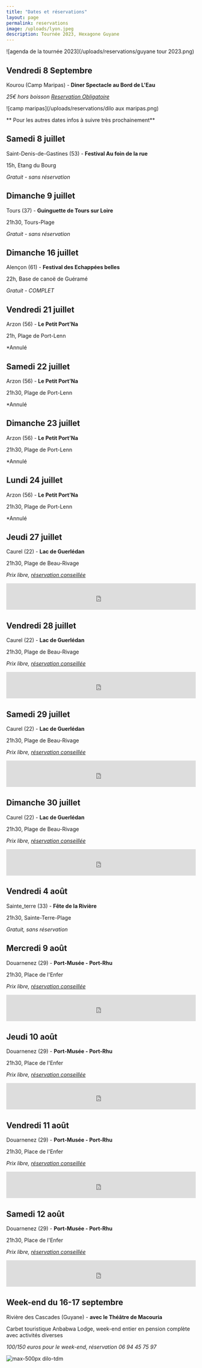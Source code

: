 ```yaml
---
title: "Dates et réservations"
layout: page
permalink: reservations
image: /uploads/lyon.jpeg
description: Tournée 2023, Hexagone Guyane
---
```


![agenda de la tournée 2023](/uploads/reservations/guyane tour 2023.png)

## Vendredi 8 Septembre

Kourou (Camp Maripas) - **Diner Spectacle au Bord de L'Eau**

*25€ hors boisson [Reservation Obligatoire](https://www.helloasso.com/associations/les-connards-laques/evenements/dilo-au-camp-maripas-vendredi-8-septembre)*

![camp maripas](/uploads/reservations/dilo aux maripas.png)

** Pour les autres dates infos à suivre très prochainement**

## Samedi 8 juillet

Saint-Denis-de-Gastines (53) - **Festival Au foin de la rue**

15h, Etang du Bourg

*Gratuit - sans réservation*

## Dimanche 9 juillet

Tours (37) - **Guinguette de Tours sur Loire**

21h30, Tours-Plage

*Gratuit - sans réservation*

## Dimanche 16 juillet

Alençon (61) - **Festival des Echappées belles**

22h,  Base de canoë de Guéramé

*Gratuit - COMPLET*

## Vendredi 21 juillet

Arzon (56) - **Le Petit Port’Na**

21h, Plage de Port-Lenn

*Annulé



## Samedi 22 juillet

Arzon (56) - **Le Petit Port’Na**

21h30, Plage de Port-Lenn

*Annulé



## Dimanche 23 juillet

Arzon (56) - **Le Petit Port’Na**

21h30, Plage de Port-Lenn

*Annulé

## Lundi 24 juillet

Arzon (56) - **Le Petit Port’Na**

21h30, Plage de Port-Lenn

*Annulé

## Jeudi 27 juillet

Caurel (22) - **Lac de Guerlédan**

21h30, Plage de Beau-Rivage

*Prix libre, [réservation conseillée](https://www.helloasso.com/associations/les-connards-laques/evenements/dilo-a-caurel-jeudi-27-juillet)*

<iframe id="haWidget" allowtransparency="true" src="https://www.helloasso.com/associations/les-connards-laques/evenements/dilo-a-caurel-jeudi-27-juillet/widget-bouton" style="width: 100%; height: 70px; border: none;"></iframe>

## Vendredi 28 juillet

Caurel (22) - **Lac de Guerlédan**

21h30, Plage de Beau-Rivage

*Prix libre, [réservation conseillée](https://www.helloasso.com/associations/les-connards-laques/evenements/dilo-a-caurel-lac-de-guerledan-vendredi-28-juillet)*

<iframe id="haWidget" allowtransparency="true" src="https://www.helloasso.com/associations/les-connards-laques/evenements/dilo-a-caurel-lac-de-guerledan-vendredi-28-juillet/widget-bouton" style="width: 100%; height: 70px; border: none;"></iframe>

## Samedi 29 juillet

Caurel (22) - **Lac de Guerlédan**

21h30, Plage de Beau-Rivage

*Prix libre, [réservation conseillée](https://www.helloasso.com/associations/les-connards-laques/evenements/dilo-a-caurel-lac-de-guerledan-samedi-29-juillet)*

<iframe id="haWidget" allowtransparency="true" src="https://www.helloasso.com/associations/les-connards-laques/evenements/dilo-a-caurel-lac-de-guerledan-samedi-29-juillet/widget-bouton" style="width: 100%; height: 70px; border: none;"></iframe>

## Dimanche 30 juillet

Caurel (22) - **Lac de Guerlédan**

21h30, Plage de Beau-Rivage

*Prix libre, [réservation conseillée](https://www.helloasso.com/associations/les-connards-laques/evenements/dilo-a-caurel-lac-de-guerledan-dimanche-30-juillet)*

<iframe id="haWidget" allowtransparency="true" src="https://www.helloasso.com/associations/les-connards-laques/evenements/dilo-a-caurel-lac-de-guerledan-dimanche-30-juillet/widget-bouton" style="width: 100%; height: 70px; border: none;"></iframe>

## Vendredi 4 août

Sainte_terre (33) - **Fête de la Rivière**

21h30, Sainte-Terre-Plage

*Gratuit, sans réservation*

## Mercredi 9 août

Douarnenez (29) - **Port-Musée - Port-Rhu**

21h30, Place de l'Enfer

*Prix libre, [réservation conseillée](https://www.helloasso.com/associations/les-connards-laques/evenements/dilo-a-douarnenez-mercredi-9-aout)*

<iframe id="haWidget" allowtransparency="true" src="https://www.helloasso.com/associations/les-connards-laques/evenements/dilo-a-douarnenez-mercredi-9-aout/widget-bouton" style="width: 100%; height: 70px; border: none; "></iframe>

## Jeudi 10 août

Douarnenez (29) - **Port-Musée - Port-Rhu**

21h30, Place de l'Enfer

*Prix libre, [réservation conseillée](https://www.helloasso.com/associations/les-connards-laques/evenements/dilo-a-douarnenez-jeudi-10-aout)*

<iframe id="haWidget" allowtransparency="true" src="https://www.helloasso.com/associations/les-connards-laques/evenements/dilo-a-douarnenez-jeudi-10-aout/widget-bouton" style="width: 100%; height: 70px; border: none; "></iframe>

## Vendredi 11 août

Douarnenez (29) - **Port-Musée - Port-Rhu**

21h30, Place de l'Enfer

*Prix libre, [réservation conseillée](https://www.helloasso.com/associations/les-connards-laques/evenements/dilo-a-douarnenez-vendredi-11-aout)*

<iframe id="haWidget" allowtransparency="true" src="https://www.helloasso.com/associations/les-connards-laques/evenements/dilo-a-douarnenez-vendredi-11-aout/widget-bouton" style="width: 100%; height: 70px; border: none; "></iframe>

## Samedi 12 août

Douarnenez (29) - **Port-Musée - Port-Rhu**

21h30, Place de l'Enfer

*Prix libre, [réservation conseillée](https://www.helloasso.com/associations/les-connards-laques/evenements/dilo-a-douarnenez-samedi-12-aout)*

<iframe id="haWidget" allowtransparency="true" src="https://www.helloasso.com/associations/les-connards-laques/evenements/dilo-a-douarnenez-samedi-12-aout/widget-bouton" style="width: 100%; height: 70px; border: none; "></iframe>

## Week-end du 16-17 septembre

Rivière des Cascades (Guyane) - **avec le Théâtre de Macouria**

Carbet touristique Anbabwa Lodge,
week-end entier en pension complète avec activités diverses

*100/150 euros pour le week-end, réservation 06 94 45 75 97*

![max-500px dilo-tdm](/uploads/reservations/dilo-tdm.jpg)






